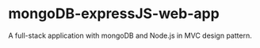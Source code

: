# mongoDB-expressJS-web-app
 A full-stack application with mongoDB and Node.js in MVC design pattern.
